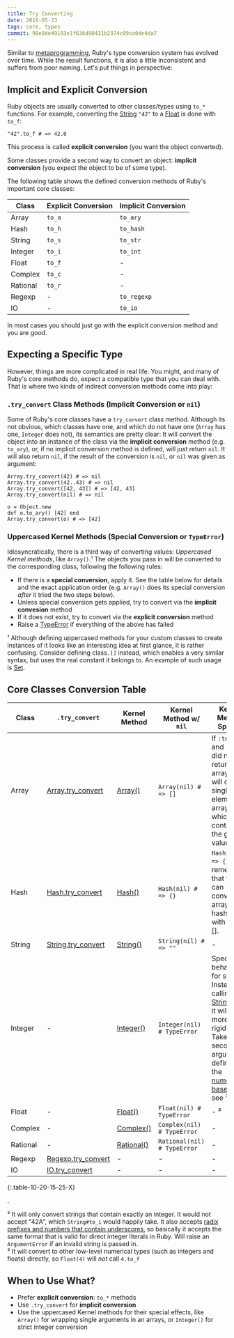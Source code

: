 ```yaml
---
title: Try Converting
date: 2016-05-23
tags: core, types
commit: 98e8de49193e1f636d90431b2374c09ca0de4da7
---
```


Similar to [metaprogramming](/25-meta-methodology.html), Ruby's type conversion system has evolved over time. While the result functions, it is also a little inconsistent and suffers from poor naming. Let's put things in perspective:

## Implicit and Explicit Conversion

Ruby objects are usually converted to other classes/types using `to_*` functions. For example, converting the [String](http://ruby-doc.org/core-2.3.1/String.html) `"42"` to a [Float](http://ruby-doc.org/core-2.3.1/Float.html) is done with `to_f`:

    "42".to_f # => 42.0

This process is called **explicit conversion** (you want the object converted).

Some classes provide a second way to convert an object: **implicit conversion** (you expect the object to be of some type).

The following table shows the defined conversion methods of Ruby's important core classes:

 Class    | Explicit Conversion | Implicit Conversion
----------|---------------------|--------------------
 Array    | `to_a`              | `to_ary`
 Hash     | `to_h`              | `to_hash`
 String   | `to_s`              | `to_str`
 Integer  | `to_i`              | `to_int`
 Float    | `to_f`              | -
 Complex  | `to_c`              | -
 Rational | `to_r`              | -
 Regexp   | -                   | `to_regexp`
 IO       | -                   | `to_io`

In most cases you should just go with the explicit conversion method and you are good.

## Expecting a Specific Type

However, things are more complicated in real life. You might, and many of Ruby's core methods do, expect a compatible type that you can deal with. That is where two kinds of indirect conversion methods come into play:

### `.try_convert` Class Methods (Implicit Conversion or `nil`)

Some of Ruby's core classes have a `try_convert` class method. Although its not obvious, which classes have one, and which do not have one (`Array` has one, `Integer` does not), its semantics are pretty clear: It will convert the object into an instance of the class via the **implicit conversion** method (e.g. `to_ary`), or, if no implicit conversion method is defined, will just return `nil`. It will also return `nil`, if the result of the conversion is `nil`, or `nil` was given as argument:

    Array.try_convert(42) # => nil
    Array.try_convert(42..43) # => nil
    Array.try_convert([42, 43]) # => [42, 43]
    Array.try_convert(nil) # => nil

    o = Object.new
    def o.to_ary() [42] end
    Array.try_convert(o) # => [42]

### Uppercased Kernel Methods (Special Conversion or `TypeError`)

Idiosyncratically, there is a third way of converting values: *Uppercased Kernel methods*, like `Array()`.¹ The objects you pass in will be converted to the corresponding class, following the following rules:

- If there is a **special conversion**, apply it. See the table below for details and the exact application order (e.g. `Array()` does its special conversion *after* it tried the two steps below).
- Unless special conversion gets applied, try to convert via the **implicit convesion** method
- If it does not exist, try to convert via the **explicit conversion** method
- Raise a [TypeError](http://ruby-doc.org/core-2.3.1/TypeError.html) if everything of the above has failed

¹ Although defining uppercased methods for your custom classes to create instances of it looks like an interesting idea at first glance, it is rather confusing. Consider defining class`.[]` instead, which enables a very similar syntax, but uses the real constant it belongs to. An example of such usage is [Set](http://ruby-doc.org/stdlib-2.3.1/libdoc/set/rdoc/Set.html#method-c-5B-5D).

## Core Classes Conversion Table

 Class | `.try_convert` | Kernel Method | Kernel Method w/ `nil` | Kernel Method Special
-------|----------------|---------------|------------------------|----------------------
 Array | [Array.try_convert](http://ruby-doc.org/core-2.3.1/Array.html#method-c-try_convert) | [Array()](http://ruby-doc.org/core-2.3.1/Kernel.html#method-i-Array) | `Array(nil) # => []` | If `:to_ary` and `:to_a` did not return an array, it will create single-element array which contains the given value
 Hash | [Hash.try_convert](http://ruby-doc.org/core-2.3.1/Hash.html#method-c-try_convert) | [Hash()](http://ruby-doc.org/core-2.3.1/Kernel.html#method-i-Hash) | `Hash(nil) # => {}` | `Hash([]) # => {}`. Also remember that you can convert arrays to hashes with [Hash#[]](http://ruby-doc.org/core-2.3.1/Hash.html#method-i-5B-5D).
 String   | [String.try_convert](http://ruby-doc.org/core-2.3.1/String.html#method-c-try_convert) | [String()](http://ruby-doc.org/core-2.3.1/Kernel.html#method-i-String) | `String(nil) # => ""` | -
 Integer  | - | [Integer()](http://ruby-doc.org/core-2.3.1/Kernel.html#method-i-Integer) | `Integer(nil) # TypeError` | Special behavior for strings: Instead of calling [String#to_i](http://ruby-doc.org/core-2.3.1/String.html#method-i-to_i), it will be more rigid². Takes a second argument defining the [numerical base](https://en.wikipedia.org/wiki/Radix). Also see ³
 Float    | - | [Float()](http://ruby-doc.org/core-2.3.1/Kernel.html#method-i-Float) | `Float(nil) # TypeError` | - ³
 Complex  | - | [Complex()](http://ruby-doc.org/core-2.3.1/Kernel.html#method-i-Complex) | `Complex(nil) # TypeError` | -
 Rational | - | [Rational()](http://ruby-doc.org/core-2.3.1/Kernel.html#method-i-Rational) | `Rational(nil) # TypeError` | -
 Regexp   | [Regexp.try_convert](http://ruby-doc.org/core-2.3.1/Regexp.html#method-c-try_convert) | - | - | -
 IO       | [IO.try_convert](http://ruby-doc.org/core-2.3.1/IO.html#method-c-try_convert) | - | - | -
{:.table-10-20-15-25-X}

.

² It will only convert strings that contain exactly an integer. It would not accept "42A", which `String#to_i` would happily take. It also accepts [radix prefixes and numbers that contain underscores](http://idiosyncratic-ruby.com/39-fixed-numbers.html), so basically it accepts the same format that is valid for direct integer literals in Ruby. Will raise an `ArgumentError` if an invalid string is passed in.<br/>
³ It will convert to other low-level numerical types (such as integers and floats) directly, so `Float(4)` will *not* call `4.to_f`

## When to Use What?

* Prefer **explicit conversion**: `to_*` methods
* Use `.try_convert` for **implicit conversion**
* Use the uppercased Kernel methods for their special effects, like `Array()` for wrapping single arguments in an arrays, or `Integer()` for strict integer conversion
